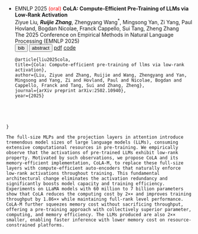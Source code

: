 <!-- -->
- <span class="badge">EMNLP 2025 <span style="color:red">(oral)</span> </span> **CoLA: Compute-Efficient Pre-Training of LLMs via Low-Rank Activation** <br>
  Ziyue Liu<sup>*</sup>, <span class="underline"><b>Ruijie Zhang</b></span><sup>*</sup>, Zhengyang Wang<sup>*</sup>, Mingsong Yan, Zi Yang, Paul Hovland, Bogdan Nicolae, Franck Cappello, Sui Tang, Zheng Zhang  <br>
  The 2025 Conference on Empirical Methods in Natural Language Processing (EMNLP 2025) <br>
  <div class="newbadges" id="tabs" data-open="">
  <button class="newbadge green"  type="button" data-tab="bib">bib</button>
  <button class="newbadge orange" type="button" data-tab="abstract">abstract</button>
  <a class="newbadge blue" href="https://arxiv.org/abs/2502.10940" target="_blank" rel="noopener">pdf</a>
  <a class="newbadge red"  href="https://github.com/alvin-zyl/CoLA" target="_blank" rel="noopener">code</a>
  </div>
  <div id="bib" class="bibbox" markdown="1"><pre><code class="language-bibtex">@article{liu2025cola,
  title={Cola: Compute-efficient pre-training of llms via low-rank activation},
  author={Liu, Ziyue and Zhang, Ruijie and Wang, Zhengyang and Yan, Mingsong and Yang, Zi and Hovland, Paul and Nicolae, Bogdan and Cappello, Franck and Tang, Sui and Zhang, Zheng},
  journal={arXiv preprint arXiv:2502.10940},
  year={2025}
}</code></pre></div>
  <div id="abstract" class="bibbox" markdown="1"><pre><code class="language-bibtex">The full-size MLPs and the projection layers in attention introduce tremendous model sizes of large language models (LLMs), consuming extensive computational resources in pre-training. We empirically observe that the activations of pre-trained LLMs exhibit low-rank property. Motivated by such observations, we propose CoLA and its memory-efficient implementation, CoLA-M, to replace these full-size layers with compute-efficient auto-encoders that naturally enforce low-rank activations throughout training. This fundamental architectural change eliminates the activation redundancy and significantly boosts model capacity and training efficiency. Experiments on LLaMA models with 60 million to 7 billion parameters show that CoLA reduces the computing cost by 2×× and improves training throughput by 1.86×× while maintaining full-rank level performance. CoLA-M further squeezes memory cost without sacrificing throughput, offering a pre-training approach with collectively superior parameter, computing, and memory efficiency. The LLMs produced are also 2×× smaller, enabling faster inference with lower memory cost on resource-constrained platforms.</code></pre></div>
